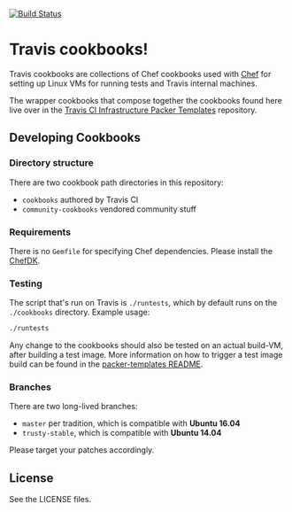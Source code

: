 [![Build Status](https://travis-ci.com/travis-ci/travis-cookbooks.svg?branch=master)](https://travis-ci.com/travis-ci/travis-cookbooks)

# Travis cookbooks!

Travis cookbooks are collections of Chef cookbooks used with
[Chef](https://www.chef.io/) for setting up Linux VMs for running tests and
Travis internal machines.

The wrapper cookbooks that compose together the cookbooks found here live over
in the [Travis CI Infrastructure Packer
Templates](https://github.com/travis-ci/packer-templates)
repository.

## Developing Cookbooks

### Directory structure

There are two cookbook path directories in this repository:

- `cookbooks` authored by Travis CI
- `community-cookbooks` vendored community stuff

### Requirements

There is no `Gemfile` for specifying Chef dependencies.  Please install the
[ChefDK](https://downloads.chef.io/chef-dk/).

### Testing

The script that's run on Travis is `./runtests`, which by default runs on the
`./cookbooks` directory.  Example usage:

``` bash
./runtests
```

Any change to the cookbooks should also be tested on an actual build-VM, after building a test image.
More information on how to trigger a test image build can be found in the [packer-templates README](https://github.com/travis-ci/packer-templates#testing-cookbook-changes).


### Branches

There are two long-lived branches:

- `master` per tradition, which is compatible with **Ubuntu 16.04**
- `trusty-stable`, which is compatible with **Ubuntu 14.04**

Please target your patches accordingly.

## License

See the LICENSE files.
